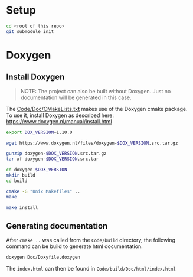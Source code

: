 # Setup

```bash
cd <root of this repo>
git submodule init
```

# Doxygen

## Install Doxygen

> NOTE: The project can also be built without Doxygen. Just no documentation will be generated in this case.

The [Code/Doc/CMakeLists.txt](../Code/Doc/CMakeLists.txt) makes use of the Doxygen cmake package. To use it, install Doxygen as described here: https://www.doxygen.nl/manual/install.html

```bash
export DOX_VERSION=1.10.0

wget https://www.doxygen.nl/files/doxygen-$DOX_VERSION.src.tar.gz

gunzip doxygen-$DOX_VERSION.src.tar.gz
tar xf doxygen-$DOX_VERSION.src.tar

cd doxygen-$DOX_VERSION
mkdir build
cd build

cmake -G "Unix Makefiles" ..
make

make install
```

## Generating documentation

After `cmake ..` was called from the `Code/build` directory, the following command can be build to generate html documentation.

```bash
doxygen Doc/Doxyfile.doxygen
```

The `index.html` can then be found in `Code/build/Doc/html/index.html`
